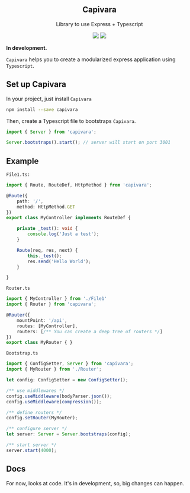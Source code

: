 <h2 align="center">Capivara</h2>

<p align="center">
    Library to use Express + Typescript
</p>

<div align="center">
    <img src="https://img.shields.io/badge/Typescript-latest-blue.svg">
    <img src="https://travis-ci.org/victorschinaider/capivara.svg?branch=master">
</div>

**In development.**

`Capivara` helps you to create a modularized express application using `Typescript`.

## Set up Capivara 
In your project, just install ``Capivara``
```bash
npm install --save capivara
```

Then, create a Typescript file to bootstraps ``Capivara``. 
```typescript
import { Server } from 'capivara';

Server.bootstraps().start(); // server will start on port 3001
```

<!--Or you can [clone here](-), a quick start project from Github.-->

## Example

`File1.ts:`
```typescript
import { Route, RouteDef, HttpMethod } from 'capivara';

@Route({
    path: '/',
    method: HttpMethod.GET
})
export class MyController implements RouteDef {

    private _test(): void {
        console.log('Just a test');
    }

    Route(req, res, next) {
        this._test();
        res.send('Hello World');
    }

} 
```

`Router.ts`
```typescript
import { MyController } from './File1'
import { Router } from 'capivara';

@Router({
    mountPoint: '/api',
    routes: [MyController],
    routers: [/** You can create a deep tree of routers */]
})
export class MyRouter { }
```

`Bootstrap.ts`
```typescript 
import { ConfigSetter, Server } from 'capivara';
import { MyRouter } from './Router';

let config: ConfigSetter = new ConfigSetter();

/** use middlewares */
config.useMiddleware(bodyParser.json());
config.useMiddleware(compression());

/** define routers */
config.setRouter(MyRouter);

/** configure server */
let server: Server = Server.bootstraps(config);

/** start server */
server.start(4000);

```

## Docs
For now, looks at code. It's in development, so, big changes can happen.
